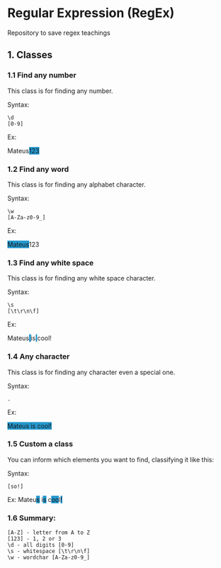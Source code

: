 # Regular Expression (RegEx)
Repository to save regex teachings

## 1. Classes
### 1.1 Find any number

This class is for finding any number.

Syntax:

```
\d
[0-9]
```
Ex:

<p>Mateus<span style="background-color:#2497CD">123</span></p>

### 1.2 Find any word

This class is for finding any alphabet character.

Syntax:
```
\w
[A-Za-z0-9_]
```

Ex:
<p><span style="background-color:#2497CD">Mateus</span>123</p>

### 1.3 Find any white space

This class is for finding any white space character.

Syntax:
```
\s
[\t\r\n\f]
```

Ex:

Mateus<span style="background-color:#2497CD"> </span>is<span style="background-color:#2497CD"> </span>cool!

### 1.4 Any character
This class is for finding any character even a special one.

Syntax:
```
.
```

Ex:

<span style="background-color:#2497CD">Mateus is cool!</span>

### 1.5 Custom a class

You can inform which elements you want to find, classifying it like this:

Syntax:
```
[so!]
```

Ex:
Mateu<span style="background-color:#2497CD">s</span> i<span style="background-color:#2497CD">s</span> c<span style="background-color:#2497CD">oo</span>l<span style="background-color:#2497CD">!</span>

### 1.6 Summary:

```
[A-Z] - letter from A to Z
[123] - 1, 2 or 3
\d - all digits [0-9]
\s - whitespace [\t\r\n\f]
\w - wordchar [A-Za-z0-9_]
```
